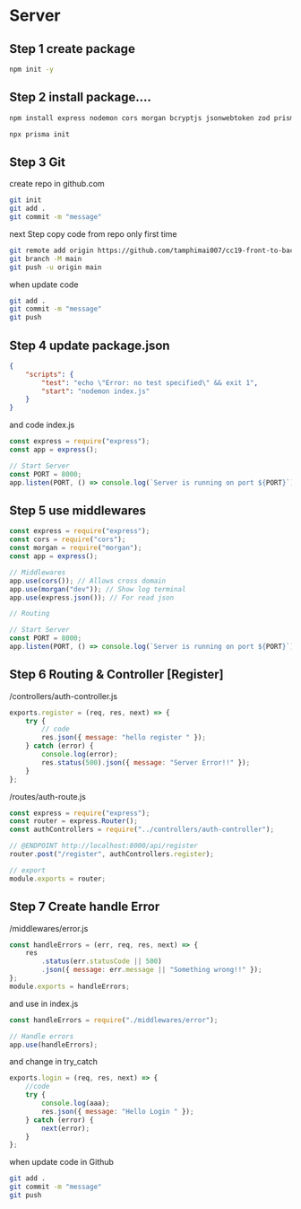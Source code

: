 # Server

## Step 1 create package

```bash
npm init -y
```

## Step 2 install package....

```bash
npm install express nodemon cors morgan bcryptjs jsonwebtoken zod prisma
```

```bash
npx prisma init
```

## Step 3 Git

create repo in github.com

```bash
git init
git add .
git commit -m "message"
```

next Step
copy code from repo
only first time

```bash
git remote add origin https://github.com/tamphimai007/cc19-front-to-back-api.git
git branch -M main
git push -u origin main
```

when update code

```bash
git add .
git commit -m "message"
git push
```

## Step 4 update package.json

```json
{
	"scripts": {
		"test": "echo \"Error: no test specified\" && exit 1",
		"start": "nodemon index.js"
	}
}
```

and code
index.js

```js
const express = require("express");
const app = express();

// Start Server
const PORT = 8000;
app.listen(PORT, () => console.log(`Server is running on port ${PORT}`));
```

## Step 5 use middlewares

```js
const express = require("express");
const cors = require("cors");
const morgan = require("morgan");
const app = express();

// Middlewares
app.use(cors()); // Allows cross domain
app.use(morgan("dev")); // Show log terminal
app.use(express.json()); // For read json

// Routing

// Start Server
const PORT = 8000;
app.listen(PORT, () => console.log(`Server is running on port ${PORT}`));
```

## Step 6 Routing & Controller [Register]

/controllers/auth-controller.js

```js
exports.register = (req, res, next) => {
	try {
		// code
		res.json({ message: "hello register " });
	} catch (error) {
		console.log(error);
		res.status(500).json({ message: "Server Error!!" });
	}
};
```

/routes/auth-route.js

```js
const express = require("express");
const router = express.Router();
const authControllers = require("../controllers/auth-controller");

// @ENDPOINT http://localhost:8000/api/register
router.post("/register", authControllers.register);

// export
module.exports = router;
```

## Step 7 Create handle Error

/middlewares/error.js

```js
const handleErrors = (err, req, res, next) => {
	res
		.status(err.statusCode || 500)
		.json({ message: err.message || "Something wrong!!" });
};
module.exports = handleErrors;
```

and use in index.js

```js
const handleErrors = require("./middlewares/error");

// Handle errors
app.use(handleErrors);
```

and change in try_catch

```js
exports.login = (req, res, next) => {
	//code
	try {
		console.log(aaa);
		res.json({ message: "Hello Login " });
	} catch (error) {
		next(error);
	}
};
```

when update code in Github

```bash
git add .
git commit -m "message"
git push
```
